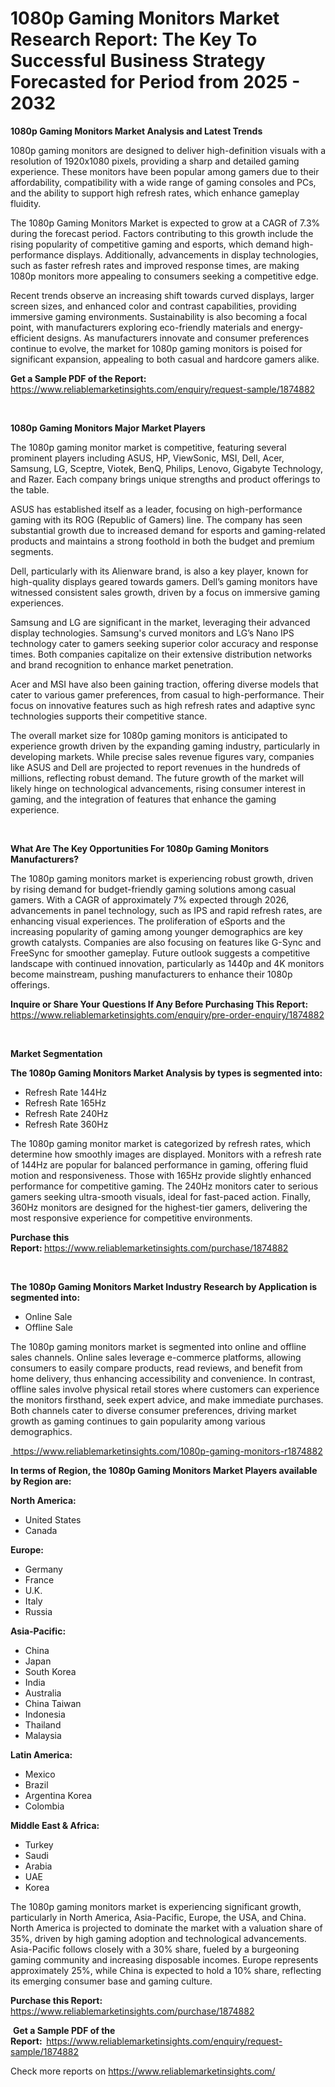 <p><h1>1080p Gaming Monitors Market Research Report: The Key To Successful Business Strategy Forecasted for Period from 2025 - 2032</h1></p><p><strong>1080p Gaming Monitors Market Analysis and Latest Trends</strong></p>
<p><p>1080p gaming monitors are designed to deliver high-definition visuals with a resolution of 1920x1080 pixels, providing a sharp and detailed gaming experience. These monitors have been popular among gamers due to their affordability, compatibility with a wide range of gaming consoles and PCs, and the ability to support high refresh rates, which enhance gameplay fluidity.</p><p>The 1080p Gaming Monitors Market is expected to grow at a CAGR of 7.3% during the forecast period. Factors contributing to this growth include the rising popularity of competitive gaming and esports, which demand high-performance displays. Additionally, advancements in display technologies, such as faster refresh rates and improved response times, are making 1080p monitors more appealing to consumers seeking a competitive edge.</p><p>Recent trends observe an increasing shift towards curved displays, larger screen sizes, and enhanced color and contrast capabilities, providing immersive gaming environments. Sustainability is also becoming a focal point, with manufacturers exploring eco-friendly materials and energy-efficient designs. As manufacturers innovate and consumer preferences continue to evolve, the market for 1080p gaming monitors is poised for significant expansion, appealing to both casual and hardcore gamers alike.</p></p>
<p><strong>Get a Sample PDF of the Report:&nbsp;</strong> <a href="https://www.reliablemarketinsights.com/enquiry/request-sample/1874882?utm_campaign=2282&utm_medium=2&utm_source=Github&utm_content=ia&utm_term=09022025&utm_id=1080p-gaming-monitors">https://www.reliablemarketinsights.com/enquiry/request-sample/1874882</a></p>
<p>&nbsp;</p>
<p><strong>1080p Gaming Monitors Major Market Players</strong></p>
<p><p>The 1080p gaming monitor market is competitive, featuring several prominent players including ASUS, HP, ViewSonic, MSI, Dell, Acer, Samsung, LG, Sceptre, Viotek, BenQ, Philips, Lenovo, Gigabyte Technology, and Razer. Each company brings unique strengths and product offerings to the table.</p><p>ASUS has established itself as a leader, focusing on high-performance gaming with its ROG (Republic of Gamers) line. The company has seen substantial growth due to increased demand for esports and gaming-related products and maintains a strong foothold in both the budget and premium segments.</p><p>Dell, particularly with its Alienware brand, is also a key player, known for high-quality displays geared towards gamers. Dell’s gaming monitors have witnessed consistent sales growth, driven by a focus on immersive gaming experiences.</p><p>Samsung and LG are significant in the market, leveraging their advanced display technologies. Samsung's curved monitors and LG’s Nano IPS technology cater to gamers seeking superior color accuracy and response times. Both companies capitalize on their extensive distribution networks and brand recognition to enhance market penetration.</p><p>Acer and MSI have also been gaining traction, offering diverse models that cater to various gamer preferences, from casual to high-performance. Their focus on innovative features such as high refresh rates and adaptive sync technologies supports their competitive stance.</p><p>The overall market size for 1080p gaming monitors is anticipated to experience growth driven by the expanding gaming industry, particularly in developing markets. While precise sales revenue figures vary, companies like ASUS and Dell are projected to report revenues in the hundreds of millions, reflecting robust demand. The future growth of the market will likely hinge on technological advancements, rising consumer interest in gaming, and the integration of features that enhance the gaming experience.</p></p>
<p>&nbsp;</p>
<p><strong>What Are The Key Opportunities For 1080p Gaming Monitors Manufacturers?</strong></p>
<p><p>The 1080p gaming monitors market is experiencing robust growth, driven by rising demand for budget-friendly gaming solutions among casual gamers. With a CAGR of approximately 7% expected through 2026, advancements in panel technology, such as IPS and rapid refresh rates, are enhancing visual experiences. The proliferation of eSports and the increasing popularity of gaming among younger demographics are key growth catalysts. Companies are also focusing on features like G-Sync and FreeSync for smoother gameplay. Future outlook suggests a competitive landscape with continued innovation, particularly as 1440p and 4K monitors become mainstream, pushing manufacturers to enhance their 1080p offerings.</p></p>
<p><strong>Inquire or Share Your Questions If Any Before Purchasing This Report:</strong> <a href="https://www.reliablemarketinsights.com/enquiry/pre-order-enquiry/1874882?utm_campaign=2282&utm_medium=2&utm_source=Github&utm_content=ia&utm_term=09022025&utm_id=1080p-gaming-monitors">https://www.reliablemarketinsights.com/enquiry/pre-order-enquiry/1874882</a></p>
<p>&nbsp;</p>
<p><strong>Market Segmentation</strong></p>
<p><strong>The 1080p Gaming Monitors Market Analysis by types is segmented into:</strong></p>
<p><ul><li>Refresh Rate 144Hz</li><li>Refresh Rate 165Hz</li><li>Refresh Rate 240Hz</li><li>Refresh Rate 360Hz</li></ul></p>
<p><p>The 1080p gaming monitor market is categorized by refresh rates, which determine how smoothly images are displayed. Monitors with a refresh rate of 144Hz are popular for balanced performance in gaming, offering fluid motion and responsiveness. Those with 165Hz provide slightly enhanced performance for competitive gaming. The 240Hz monitors cater to serious gamers seeking ultra-smooth visuals, ideal for fast-paced action. Finally, 360Hz monitors are designed for the highest-tier gamers, delivering the most responsive experience for competitive environments.</p></p>
<p><strong>Purchase this Report:&nbsp;</strong><a href="https://www.reliablemarketinsights.com/purchase/1874882?utm_campaign=2282&utm_medium=2&utm_source=Github&utm_content=ia&utm_term=09022025&utm_id=1080p-gaming-monitors">https://www.reliablemarketinsights.com/purchase/1874882</a></p>
<p>&nbsp;</p>
<p><strong>The 1080p Gaming Monitors Market Industry Research by Application is segmented into:</strong></p>
<p><ul><li>Online Sale</li><li>Offline Sale</li></ul></p>
<p><p>The 1080p gaming monitors market is segmented into online and offline sales channels. Online sales leverage e-commerce platforms, allowing consumers to easily compare products, read reviews, and benefit from home delivery, thus enhancing accessibility and convenience. In contrast, offline sales involve physical retail stores where customers can experience the monitors firsthand, seek expert advice, and make immediate purchases. Both channels cater to diverse consumer preferences, driving market growth as gaming continues to gain popularity among various demographics.</p></p>
<p><a href="https://www.reliablemarketinsights.com/1080p-gaming-monitors-r1874882?utm_campaign=2282&utm_medium=2&utm_source=Github&utm_content=ia&utm_term=09022025&utm_id=1080p-gaming-monitors">&nbsp;https://www.reliablemarketinsights.com/1080p-gaming-monitors-r1874882</a></p>
<p><strong>In terms of Region, the 1080p Gaming Monitors Market Players available by Region are:</strong></p>
<p>
    <p> <strong> North America: </strong>
        <ul>
            <li>United States</li>
            <li>Canada</li>
        </ul>
        </p> 
    <p> <strong> Europe: </strong>
        <ul>
            <li>Germany</li>
            <li>France</li>
            <li>U.K.</li>
            <li>Italy</li>
            <li>Russia</li>
        </ul>
        </p> 
    <p> <strong> Asia-Pacific: </strong>
        <ul>
            <li>China</li>
            <li>Japan</li>
            <li>South Korea</li>
            <li>India</li>
            <li>Australia</li>
            <li>China Taiwan</li>
            <li>Indonesia</li>
            <li>Thailand</li>
            <li>Malaysia</li>
        </ul>
        </p> 
    <p> <strong> Latin America: </strong>
        <ul>
            <li>Mexico</li>
            <li>Brazil</li>
            <li>Argentina Korea</li>
            <li>Colombia</li>
        </ul>
        </p> 
    <p> <strong> Middle East & Africa: </strong>
        <ul>
            <li>Turkey</li>
            <li>Saudi</li>
            <li>Arabia</li>
            <li>UAE</li>
            <li>Korea</li>
        </ul>
    </p>
    </p>
<p><p>The 1080p gaming monitors market is experiencing significant growth, particularly in North America, Asia-Pacific, Europe, the USA, and China. North America is projected to dominate the market with a valuation share of 35%, driven by high gaming adoption and technological advancements. Asia-Pacific follows closely with a 30% share, fueled by a burgeoning gaming community and increasing disposable incomes. Europe represents approximately 25%, while China is expected to hold a 10% share, reflecting its emerging consumer base and gaming culture.</p></p>
<p><strong>Purchase this Report: </strong><a href="https://www.reliablemarketinsights.com/purchase/1874882?utm_campaign=2282&utm_medium=2&utm_source=Github&utm_content=ia&utm_term=09022025&utm_id=1080p-gaming-monitors">https://www.reliablemarketinsights.com/purchase/1874882</a></p>
<p>&nbsp;<strong>Get a Sample PDF of the Report:&nbsp;&nbsp;</strong><a href="https://www.reliablemarketinsights.com/enquiry/request-sample/1874882?utm_campaign=2282&utm_medium=2&utm_source=Github&utm_content=ia&utm_term=09022025&utm_id=1080p-gaming-monitors">https://www.reliablemarketinsights.com/enquiry/request-sample/1874882</a></p>
<p><strong></strong></p>
<p>Check more reports on <a href="https://www.reliablemarketinsights.com/?utm_campaign=2282&utm_medium=2&utm_source=Github&utm_content=ia&utm_term=09022025&utm_id=1080p-gaming-monitors">https://www.reliablemarketinsights.com/</a></p>